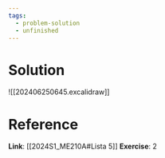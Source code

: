 ```yaml
---
tags:
  - problem-solution
  - unfinished
---
```

# Solution
![[202406250645.excalidraw]]

# Reference
**Link**: [[2024S1_ME210A#Lista 5]]
**Exercise**: 2